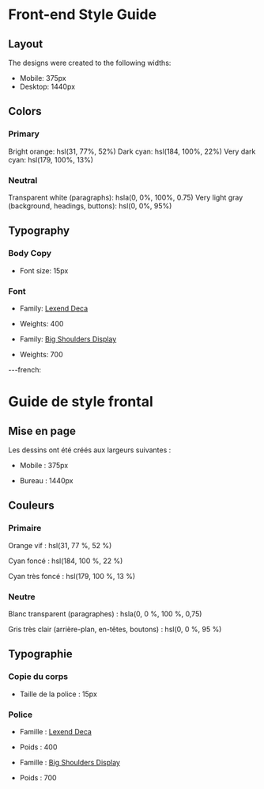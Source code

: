 # Front-end Style Guide

## Layout

The designs were created to the following widths:

- Mobile: 375px
- Desktop: 1440px

## Colors

### Primary

Bright orange: hsl(31, 77%, 52%)
Dark cyan: hsl(184, 100%, 22%)
Very dark cyan: hsl(179, 100%, 13%)

### Neutral

Transparent white (paragraphs): hsla(0, 0%, 100%, 0.75)
Very light gray (background, headings, buttons): hsl(0, 0%, 95%)

## Typography

### Body Copy

- Font size: 15px

### Font

- Family: [Lexend Deca](https://fonts.google.com/specimen/Lexend+Deca)
- Weights: 400

- Family: [Big Shoulders Display](https://fonts.google.com/specimen/Big+Shoulders+Display)
- Weights: 700

---french:
# Guide de style frontal

## Mise en page

Les dessins ont été créés aux largeurs suivantes :

- Mobile : 375px

- Bureau : 1440px

## Couleurs

### Primaire

Orange vif : hsl(31, 77 %, 52 %)

Cyan foncé : hsl(184, 100 %, 22 %)

Cyan très foncé : hsl(179, 100 %, 13 %)

### Neutre

Blanc transparent (paragraphes) : hsla(0, 0 %, 100 %, 0,75)

Gris très clair (arrière-plan, en-têtes, boutons) : hsl(0, 0 %, 95 %)

## Typographie

### Copie du corps

- Taille de la police : 15px

### Police

- Famille : [Lexend Deca](https://fonts.google.com/specimen/Lexend+Deca)

- Poids : 400

- Famille : [Big Shoulders Display](https://fonts.google.com/specimen/Big+Shoulders+Display)

- Poids : 700